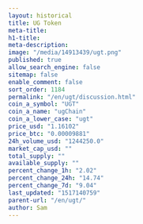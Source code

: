 ```yaml
---
layout: historical
title: UG Token
meta-title: 
h1-title: 
meta-description: 
image: "/media/14913439/ugt.png"
published: true
allow_search_engine: false
sitemap: false
enable_comment: false
sort_order: 1184
permalink: "/en/ugt/discussion.html"
coin_a_symbol: "UGT"
coin_a_name: "ugChain"
coin_a_lower_case: "ugt"
price_usd: "1.16102"
price_btc: "0.00009881"
24h_volume_usd: "1244250.0"
market_cap_usd: ""
total_supply: ""
available_supply: ""
percent_change_1h: "2.02"
percent_change_24h: "14.74"
percent_change_7d: "9.04"
last_updated: "1517140759"
parent-url: "/en/ugt/"
author: Sam
---
```



